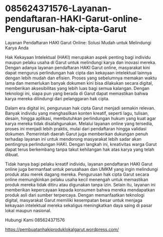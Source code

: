 # 085624371576-Layanan-pendaftaran-HAKI-Garut-online-Pengurusan-hak-cipta-Garut
Layanan Pendaftaran HAKI Garut Online: Solusi Mudah untuk Melindungi Karya Anda

Hak Kekayaan Intelektual (HAKI) merupakan aspek penting bagi individu maupun pelaku usaha di Garut untuk melindungi karya dan inovasi mereka. Dengan adanya layanan pendaftaran HAKI Garut online, masyarakat kini dapat mengurus perlindungan hak cipta dan kekayaan intelektual lainnya dengan lebih mudah dan efisien. Proses yang sebelumnya memakan waktu lama dan memerlukan banyak dokumen kini bisa dilakukan secara digital, memberikan aksesibilitas yang lebih luas bagi semua kalangan. Dengan teknologi ini, siapa pun yang berada di Garut dapat memastikan bahwa karya mereka dilindungi dari pelanggaran hak cipta.

Dalam era digital ini, pengurusan hak cipta Garut menjadi semakin relevan. Banyak individu yang menghasilkan konten kreatif, seperti lagu, tulisan, desain, hingga aplikasi, membutuhkan perlindungan hukum yang kuat agar karya mereka tidak disalahgunakan. Melalui layanan online yang tersedia, proses ini menjadi lebih praktis, mulai dari pendaftaran hingga validasi dokumen. Pemerintah daerah Garut juga memberikan dukungan penuh terhadap layanan ini untuk mendorong masyarakat lebih sadar akan pentingnya perlindungan HAKI. Dengan langkah ini, kreativitas warga Garut dapat terus berkembang tanpa takut kehilangan hak atas karya yang telah dibuat.

Tidak hanya bagi pelaku kreatif individu, layanan pendaftaran HAKI Garut online juga bermanfaat untuk perusahaan dan UMKM yang ingin melindungi produk atau merek dagang mereka. Pengurusan hak cipta Garut secara online memungkinkan pelaku usaha kecil menengah untuk memastikan produk mereka tidak ditiru atau digunakan tanpa izin. Selain itu, layanan ini memberikan kepercayaan kepada konsumen bahwa mereka mendapatkan produk asli dari sumber terpercaya. Dengan memanfaatkan teknologi digital, masyarakat Garut memiliki kesempatan besar untuk menjaga kekayaan intelektual mereka sekaligus meningkatkan daya saing di pasar lokal maupun nasional.

Hubungi Kami
085624371576


https://pembuatanhakiproduklokalgarut.wordpress.com/
